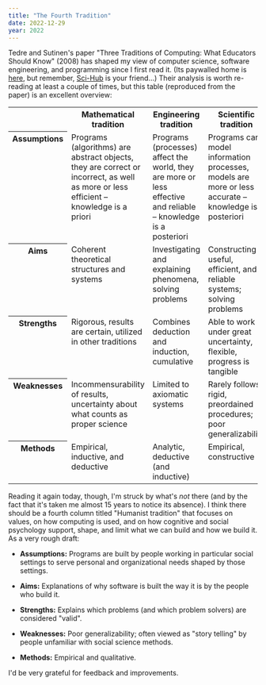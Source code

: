```yaml
---
title: "The Fourth Tradition"
date: 2022-12-29
year: 2022
---
```


Tedre and Sutinen's paper "Three Traditions of Computing: What Educators Should Know" (2008)
has shaped my view of computer science, software engineering, and programming
since I first read it.
(Its paywalled home is [here][doi], but remember, [Sci-Hub][sci-hub] is your friend…)
Their analysis is worth re-reading at least a couple of times,
but this table (reproduced from the paper)
is an excellent overview:

<table>
<tr>
  <th valign="top"></th>
  <th valign="top">Mathematical tradition</th>
  <th valign="top">Engineering tradition</th>
  <th valign="top">Scientific tradition</th>
</tr>
<tr>
  <th valign="top">Assumptions</th>
  <td valign="top">Programs (algorithms) are abstract objects, they are correct or incorrect, as well as more or less efficient – knowledge is a priori</td>
  <td valign="top">Programs (processes) affect the world, they are more or less effective and reliable – knowledge is a posteriori</td>
  <td valign="top">Programs can model information processes, models are more or less accurate – knowledge is a posteriori</td>
</tr>
<tr>
  <th valign="top">Aims</th>
  <td valign="top">Coherent theoretical structures and systems</td>
  <td valign="top">Investigating and explaining phenomena, solving problems</td>
  <td valign="top">Constructing useful, efficient, and reliable systems; solving problems</td>
</tr>
<tr>
  <th valign="top">Strengths</th>
  <td valign="top">Rigorous, results are certain, utilized in other traditions</td>
  <td valign="top">Combines deduction and induction, cumulative</td>
  <td valign="top">Able to work under great uncertainty, flexible, progress is tangible</td>
</tr>
<tr>
  <th valign="top">Weaknesses</th>
  <td valign="top">Incommensurability of results, uncertainty about what counts as proper science</td>
  <td valign="top">Limited to axiomatic systems</td>
  <td valign="top">Rarely follows rigid, preordained procedures; poor generalizability</td>
</tr>
<tr>
  <th valign="top">Methods</th>
  <td valign="top">Empirical, inductive, and deductive</td>
  <td valign="top">Analytic, deductive (and inductive)</td>
  <td valign="top">Empirical, constructive</td>
</tr>
</table>

Reading it again today,
though,
I'm struck by what's *not* there
(and by the fact that it's taken me almost 15 years to notice its absence).
I think there should be a fourth column titled "Humanist tradition"
that focuses on values,
on how computing is used,
and on how cognitive and social psychology support, shape, and limit
what we can build and how we build it.
As a very rough draft:

-   **Assumptions:**
    Programs are built by people working in particular social settings
    to serve personal and organizational needs shaped by those settings.

-   **Aims:**
    Explanations of why software is built the way it is by the people who build it.

-   **Strengths:**
    Explains which problems (and which problem solvers) are considered "valid".

-   **Weaknesses:**
    Poor generalizability;
    often viewed as "story telling" by people unfamiliar with social science methods.

-   **Methods:**
    Empirical and qualitative.

I'd be very grateful for feedback and improvements.

[doi]: https://doi.org/10.1080/08993400802332332
[sci-hub]: https://sci-hub.se/
